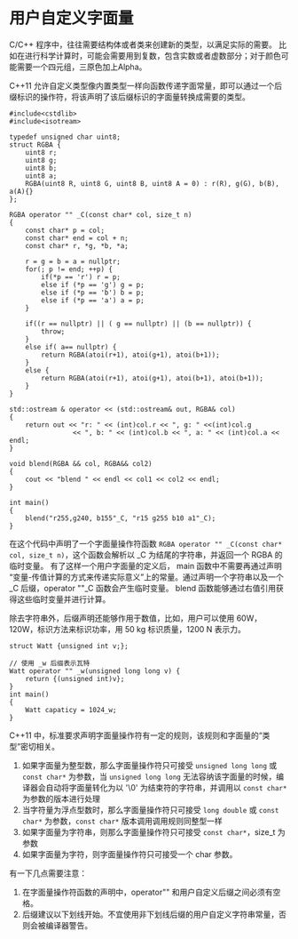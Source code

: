 # 用户自定义字面量

C/C++ 程序中，往往需要结构体或者类来创建新的类型，以满足实际的需要。
比如在进行科学计算时，可能会需要用到复数，包含实数或者虚数部分；对于颜色可能需要一个四元组，三原色加上Alpha。

C++11 允许自定义类型像内置类型一样向函数传递字面常量，即可以通过一个后缀标识的操作符，将该声明了该后缀标识的字面量转换成需要的类型。

```
#include<cstdlib>
#include<isotream>

typedef unsigned char uint8;
struct RGBA {
    uint8 r;
    uint8 g;
    uint8 b;
    uint8 a;
    RGBA(uint8 R, uint8 G, uint8 B, uint8 A = 0) : r(R), g(G), b(B), a(A){}
};

RGBA operator "" _C(const char* col, size_t n)
{
    const char* p = col;
    const char* end = col + n;
    const char* r, *g, *b, *a;

    r = g = b = a = nullptr;
    for(; p != end; ++p) {
        if(*p == 'r') r = p;
        else if (*p == 'g') g = p;
        else if (*p == 'b') b = p;
        else if (*p == 'a') a = p;
    }

    if((r == nullptr) || ( g == nullptr) || (b == nullptr)) {
        throw;
    }
    else if( a== nullptr) {
        return RGBA(atoi(r+1), atoi(g+1), atoi(b+1));
    }
    else {
        return RGBA(atoi(r+1), atoi(g+1), atoi(b+1), atoi(b+1));
    }
}

std::ostream & operator << (std::ostream& out, RGBA& col)
{
    return out << "r: " << (int)col.r << ", g: " <<(int)col.g
                << ", b: " << (int)col.b << ", a: " << (int)col.a << endl;
}

void blend(RGBA && col, RGBA&& col2)
{
    cout << "blend " << endl << col1 << col2 << endl;
}

int main()
{
    blend("r255,g240, b155"_C, "r15 g255 b10 a1"_C);
}
```

在这个代码中声明了一个字面量操作符函数 `RGBA operator "" _C(const char* col, size_t n)`，这个函数会解析以 _C 为结尾的字符串，并返回一个 RGBA 的临时变量。
有了这样一个用户字面量的定义后， main 函数中不需要再通过声明 “变量-传值计算的方式来传递实际意义”上的常量。通过声明一个字符串以及一个 _C 后缀，operator ""_C 函数会产生临时变量。
blend 函数能够通过右值引用获得这些临时变量并进行计算。

除去字符串外，后缀声明还能够作用于数值，比如，用户可以使用 60W，120W，标识方法来标识功率，用 50 kg 标识质量，1200 N 表示力。

```
struct Watt {unsigned int v;};

// 使用 _w 后缀表示瓦特
Watt operator "" _w(unsigned long long v) {
    return {(unsigned int)v};
}
int main()
{
    Watt capaticy = 1024_w;
}
```

C++11 中，标准要求声明字面量操作符有一定的规则，该规则和字面量的“类型”密切相关。
1. 如果字面量为整型数，那么字面量操作符只可接受 `unsigned long long` 或 `const char*` 为参数，当 `unsigned long long` 无法容纳该字面量的时候，编译器会自动将字面量转化为以 '\0' 为结束符的字符串，并调用以 `const char*` 为参数的版本进行处理
2. 当字符量为浮点型数时，那么字面量操作符只可接受 `long double` 或 `const char*` 为参数，`const char*` 版本调用调用规则同整型一样
3. 如果字面量为字符串，则那么字面量操作符只可接受 `const char*`，size_t 为参数
4. 如果字面量为字符，则字面量操作符只可接受一个 char 参数。

有一下几点需要注意：
1. 在字面量操作符函数的声明中，operator"" 和用户自定义后缀之间必须有空格。
2. 后缀建议以下划线开始。不宜使用非下划线后缀的用户自定义字符串常量，否则会被编译器警告。